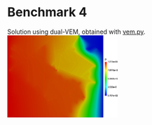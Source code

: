 # Benchmark 4

Solution using dual-VEM, obtained with [vem.py](vem.py). <br>
<img src="vem.png" alt="VEM"  width="50%"/>
